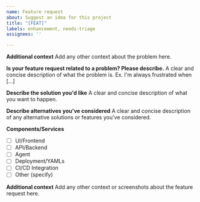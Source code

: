```yaml
---
name: Feature request
about: Suggest an idea for this project
title: "[FEAT]"
labels: enhancement, needs-triage
assignees: ''

---
```


**Additional context**
Add any other context about the problem here.

**Is your feature request related to a problem? Please describe.**
A clear and concise description of what the problem is. Ex. I'm always frustrated when [...]

**Describe the solution you'd like**
A clear and concise description of what you want to happen.

**Describe alternatives you've considered**
A clear and concise description of any alternative solutions or features you've considered.

**Components/Services**

- [ ] UI/Frontend
- [ ] API/Backend
- [ ] Agent
- [ ] Deployment/YAMLs
- [ ] CI/CD Integration
- [ ] Other (specify)

**Additional context**
Add any other context or screenshots about the feature request here.
